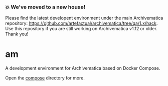 ### :collision: We've moved to a new house!

Please find the latest developent environment under the main Archivematica repository: https://github.com/artefactual/archivematica/tree/qa/1.x/hack. Use this repository if you are still working on Archivematica v1.12 or older. Thank you!

# am

A development environment for Archivematica based on Docker Compose.

Open the [compose](/compose) directory for more.
